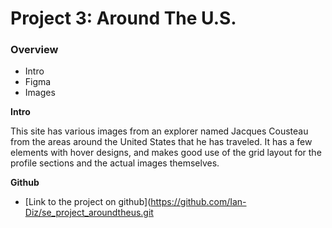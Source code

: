 # Project 3: Around The U.S.

### Overview

- Intro
- Figma
- Images

**Intro**

This site has various images from an explorer named Jacques Cousteau from the areas around the United States that he has traveled. It has a few elements with hover designs, and makes good use of the grid layout for the profile sections and the actual images themselves.

**Github**

- [Link to the project on github](https://github.com/Ian-Diz/se_project_aroundtheus.git
